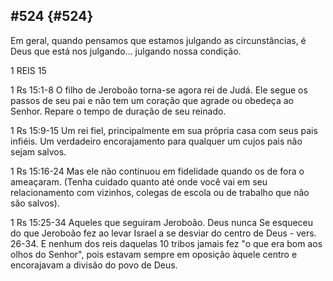 ## #524 {#524}

Em geral, quando pensamos que estamos julgando as circunstâncias, é Deus que está nos julgando... julgando nossa condição.

1 REIS 15

1 Rs 15:1-8 O filho de Jeroboão torna-se agora rei de Judá. Ele segue os passos de seu pai e não tem um coração que agrade ou obedeça ao Senhor. Repare o tempo de duração de seu reinado.

1 Rs 15:9-15 Um rei fiel, principalmente em sua própria casa com seus pais infiéis. Um verdadeiro encorajamento para qualquer um cujos pais não sejam salvos.

1 Rs 15:16-24 Mas ele não continuou em fidelidade quando os de fora o ameaçaram. (Tenha cuidado quanto até onde você vai em seu relacionamento com vizinhos, colegas de escola ou de trabalho que não são salvos).

1 Rs 15:25-34 Aqueles que seguiram Jeroboão. Deus nunca Se esqueceu do que Jeroboão fez ao levar Israel a se desviar do centro de Deus - vers. 26-34\. E nenhum dos reis daquelas 10 tribos jamais fez &quot;o que era bom aos olhos do Senhor&quot;, pois estavam sempre em oposição àquele centro e encorajavam a divisão do povo de Deus.